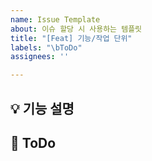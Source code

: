 ```yaml
---
name: Issue Template
about: 이슈 할당 시 사용하는 템플릿
title: "[Feat] 기능/작업 단위"
labels: "\bToDo"
assignees: ''

---
```


## 💡 기능 설명
<!-- 작업할 기능 설명 -->

## 📝 ToDo
<!-- 작업할 때 필요한 할 일 작성 -->

